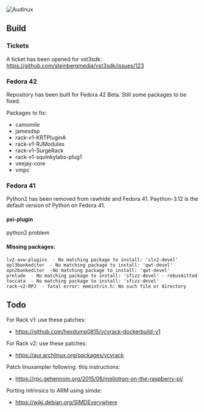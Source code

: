 ![Audinux](../images/AudinuxBanner.png)

## Build

### Tickets

A ticket has been opened for vst3sdk: https://github.com/steinbergmedia/vst3sdk/issues/123

### Fedora 42

Repository has been built for Fedora 42 Beta. Still some packages to be fixed.

Packages to fix:
* camomile
* jamesdsp
* rack-v1-KRTPluginA
* rack-v1-RJModules
* rack-v1-SurgeRack
* rack-v1-squinkylabs-plug1
* veejay-core
* vmpc

### Fedora 41

Python2 has been removed from rawhide and Fedora 41.
Paython-3.12 is the default version of Python on Fedora 41.

#### psi-plugin

python2 problem

#### Missing packages:

```
lv2-avw-plugins  - No matching package to install: 'slv2-devel'
opl3bankeditor  - No matching package to install: 'qwt-devel'
opn2bankeditor  -No matching package to install: 'qwt-devel'
prelude  - No matching package to install: 'sfizz-devel' - rebusmitted
toccata  - No matching package to install: 'sfizz-devel'
rack-v2-RPJ  - fatal error: emmintrin.h: No such file or directory
```

## Todo

For Rack v1: use these patches:
- https://github.com/hexdump0815/vcvrack-dockerbuild-v1

For Rack v2: use these patches:
- https://aur.archlinux.org/packages/vcvrack

Patch linuxampler following. this instructions:
- https://rpc.gehennom.org/2015/06/mellotron-on-the-raspberry-pi/

Porting intrinsics to ARM using simde:
- https://wiki.debian.org/SIMDEverywhere

